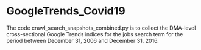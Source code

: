 # GoogleTrends_Covid19

The code crawl_search_snapshots_combined.py is to collect the DMA-level cross-sectional Google Trends indices for the jobs search term for the period between December 31, 2006 and December 31, 2016. 

